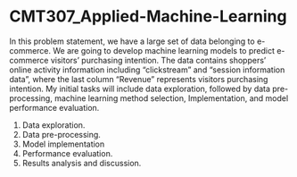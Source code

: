 # CMT307_Applied-Machine-Learning
In this problem statement, we have a large set of data belonging to e-commerce. We are going to develop  machine learning models to predict e-commerce visitors’ purchasing intention. The data contains shoppers’ online activity information including “clickstream” and “session information data”, where the last column  “Revenue” represents visitors purchasing intention. My initial tasks will include data exploration, followed  by data pre-processing, machine learning method selection, Implementation, and model performance  evaluation. 
1. Data exploration. 
2. Data pre-processing. 
3. Model implementation 
4. Performance evaluation.
5. Results analysis and discussion.
